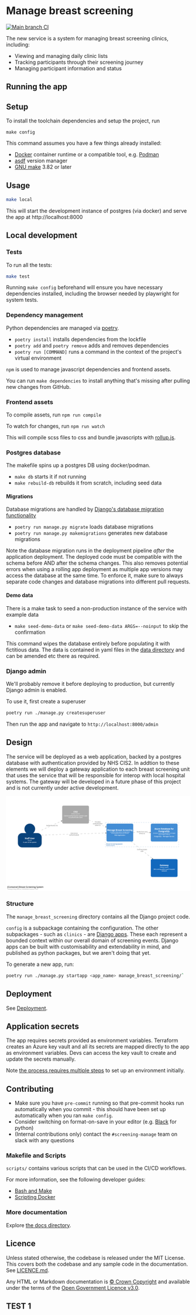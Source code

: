 # Manage breast screening

[![Main branch CI](https://github.com/nhsdigital/dtos-manage-breast-screening/actions/workflows/cicd-2-main-branch.yaml/badge.svg)](https://github.com/nhsdigital/dtos-manage-breast-screening/actions/workflows/cicd-2-main-branch.yaml)

The new service is a system for managing breast screening clinics, including:

- Viewing and managing daily clinic lists
- Tracking participants through their screening journey
- Managing participant information and status

## Running the app

## Setup

To install the toolchain dependencies and setup the project, run

```shell
make config
```

This command assumes you have a few things already installed:

- [Docker](https://www.docker.com/) container runtime or a compatible tool, e.g. [Podman](https://podman.io/)
- [asdf](https://asdf-vm.com/) version manager
- [GNU make](https://www.gnu.org/software/make/) 3.82 or later

## Usage

```sh
make local
```

This will start the development instance of postgres (via docker) and serve the app at http://localhost:8000

## Local development

### Tests

To run all the tests:

```sh
make test
```

Running `make config` beforehand will ensure you have necessary dependencies installed, including the browser needed by playwright for system tests.

### Dependency management

Python dependencies are managed via [poetry](https://python-poetry.org/docs/basic-usage/).

- `poetry install` installs dependencies from the lockfile
- `poetry add` and `poetry remove` adds and removes dependencies
- `poetry run [COMMAND]` runs a command in the context of the project's virtual environment

`npm` is used to manage javascript dependencies and frontend assets.

You can run `make dependencies` to install anything that's missing after pulling new changes from GitHub.

### Frontend assets

To compile assets, run `npm run compile`

To watch for changes, run `npm run watch`

This will compile scss files to css and bundle javascripts with [rollup.js](https://rollupjs.org/).

### Postgres database

The makefile spins up a postgres DB using docker/podman.

- `make db` starts it if not running
- `make rebuild-db` rebuilds it from scratch, including seed data

#### Migrations

Database migrations are handled by [Django's database migration functionality](https://docs.djangoproject.com/en/5.2/topics/migrations/)

- `poetry run manage.py migrate` loads database migrations
- `poetry run manage.py makemigrations` generates new database migrations

Note the database migration runs in the deployment pipeline _after_ the application deployment. The deployed code must be compatible with the schema before AND after the schema changes. This also removes potential errors when using a rolling app deployment as multiple app versions may access the database at the same time. To enforce it, make sure to always separate code changes and database migrations into different pull requests.

#### Demo data

There is a make task to seed a non-production instance of the service with example data

- `make seed-demo-data` or `make seed-demo-data ARGS=--noinput` to skip the confirmation

This command wipes the database entirely before populating it with fictitious data. The data is contained in yaml files in the [data directory](/data) and can be amended etc there as required.

### Django admin

We'll probably remove it before deploying to production, but currently Django admin is enabled.

To use it, first create a superuser

```sh
poetry run ./manage.py createsuperuser
```

Then run the app and navigate to `http://localhost:8000/admin`

## Design

The service will be deployed as a web application, backed by a postgres database with authentication provided by NHS CIS2. In addtion to these elements we will deploy a gateway application to each breast screening unit that uses the service that will be responsible for interop with local hospital systems. The gateway will be developed in a future phase of this project and is not currently under active development.

![](docs/diagrams/container-diagram.png)

### Structure

The `manage_breast_screening` directory contains all the Django project code.

`config` is a subpackage containing the configuration. The other subpackages - such as `clinics` - are [Django apps](https://docs.djangoproject.com/en/5.1/ref/applications/). These each represent a bounded context within our overall domain of screening events. Django apps can be built with customisability and extendability in mind, and published as python packages, but we aren't doing that yet.

To generate a new app, run:

```sh
poetry run ./manage.py startapp <app_name> manage_breast_screening/`
```

## Deployment

See [Deployment](docs/infrastructure/deployment.md).

## Application secrets

The app requires secrets provided as environment variables. Terraform creates an Azure key vault and all its secrets are mapped directly to the app as environment variables. Devs can access the key vault to create and update the secrets manually.

Note [the process requires multiple steps](https://github.com/NHSDigital/dtos-devops-templates/tree/main/infrastructure/modules/container-app#key-vault-secrets) to set up an environment initially.

## Contributing

- Make sure you have `pre-commit` running so that pre-commit hooks run automatically when you commit - this should have been set up automatically when you ran `make config`.
- Consider switching on format-on-save in your editor (e.g. [Black](https://github.com/psf/black) for python)
- (Internal contributions only) contact the `#screening-manage` team on slack with any questions

### Makefile and Scripts

`scripts/` contains various scripts that can be used in the CI/CD workflows.

For more information, see the following developer guides:

- [Bash and Make](https://github.com/NHSDigital/repository-template/blob/main/docs/developer-guides/Bash_and_Make.md)
- [Scripting Docker](https://github.com/NHSDigital/repository-template/blob/main/docs/developer-guides/Scripting_Docker.md)

### More documentation

Explore [the docs directory](docs).

## Licence

Unless stated otherwise, the codebase is released under the MIT License. This covers both the codebase and any sample code in the documentation. See [LICENCE.md](./LICENCE.md).

Any HTML or Markdown documentation is [© Crown Copyright](https://www.nationalarchives.gov.uk/information-management/re-using-public-sector-information/uk-government-licensing-framework/crown-copyright/) and available under the terms of the [Open Government Licence v3.0](https://www.nationalarchives.gov.uk/doc/open-government-licence/version/3/).

## TEST 1
